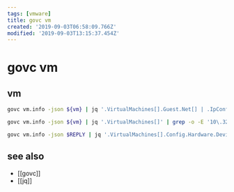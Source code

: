 ```yaml
---
tags: [vmware]
title: govc vm
created: '2019-09-03T06:58:09.766Z'
modified: '2019-09-03T13:15:37.454Z'
---
```


# govc vm

## vm
```sh
govc vm.info -json ${vm} | jq '.VirtualMachines[].Guest.Net[] | .IpConfig | .IpAddress'

govc vm.info -json ${vm} | jq '.VirtualMachines[]' | grep -o -E '10\.32\.[0-9]{1,3}\.[0-9]{1,3}';

govc vm.info -json $REPLY | jq '.VirtualMachines[].Config.Hardware.Device[] | select(.Key== 2000) | .CapacityInBytes';
```

## see also
- [[govc]]
- [[jq]]
